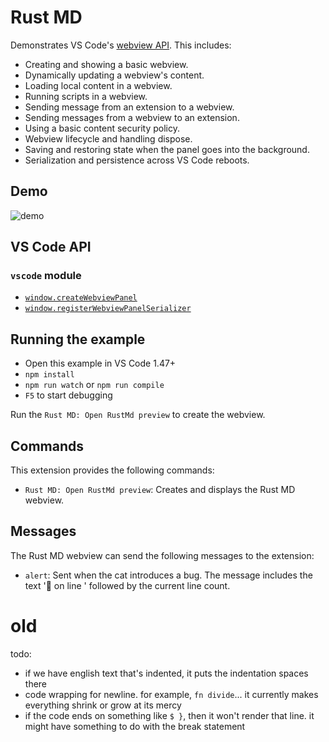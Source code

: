 # Rust MD

Demonstrates VS Code's [webview API](https://code.visualstudio.com/api/extension-guides/webview). This includes:

- Creating and showing a basic webview.
- Dynamically updating a webview's content.
- Loading local content in a webview.
- Running scripts in a webview.
- Sending message from an extension to a webview.
- Sending messages from a webview to an extension.
- Using a basic content security policy.
- Webview lifecycle and handling dispose.
- Saving and restoring state when the panel goes into the background.
- Serialization and persistence across VS Code reboots.

## Demo

![demo](demo.gif)

## VS Code API

### `vscode` module

- [`window.createWebviewPanel`](https://code.visualstudio.com/api/references/vscode-api#window.createWebviewPanel)
- [`window.registerWebviewPanelSerializer`](https://code.visualstudio.com/api/references/vscode-api#window.registerWebviewPanelSerializer)

## Running the example

- Open this example in VS Code 1.47+
- `npm install`
- `npm run watch` or `npm run compile`
- `F5` to start debugging

Run the `Rust MD: Open RustMd preview` to create the webview.

## Commands

This extension provides the following commands:

- `Rust MD: Open RustMd preview`: Creates and displays the Rust MD webview.

## Messages

The Rust MD webview can send the following messages to the extension:

- `alert`: Sent when the cat introduces a bug. The message includes the text '🐛  on line ' followed by the current line count.



# old

todo:

- if we have english text that's indented, it puts the indentation spaces there
- code wrapping for newline. for example, `fn divide`...
  it currently makes everything shrink or grow at its mercy
- if the code ends on something like `$ }`, then it won't
  render that line. it might have something to do with
  the break statement
